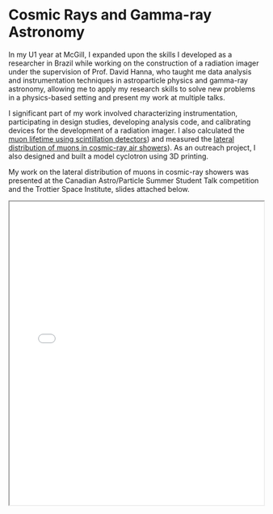 # Cosmic Rays and Gamma-ray Astronomy

In my U1 year at McGill, I expanded upon the skills I developed as a researcher in Brazil while working on the construction of a radiation imager under the supervision of Prof. David Hanna, who taught me data analysis and instrumentation techniques in astroparticle physics and gamma-ray astronomy, allowing me to apply my research skills to solve new problems in a physics-based setting and present my work at multiple talks. 

I significant part of my work involved characterizing instrumentation, participating in
design studies, developing analysis code, and calibrating devices for the development of a radiation imager. I also calculated the [muon lifetime using scintillation detectors](./lifetime.md)) and measured the [lateral distribution of muons in cosmic-ray air showers](./muon.md)). As an outreach project, I also designed and built a model cyclotron using 3D printing.

My work on the lateral distribution of muons in cosmic-ray showers was presented at the Canadian Astro/Particle Summer Student Talk competition and the Trottier Space Institute, slides attached below.

<iframe width="100%" height="600" src="./media/muonpres.pdf">
